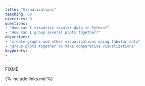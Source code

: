```yaml
---
title: "Visualizations"
teaching: 60
exercises: 0
questions:
- "How can I visualize tabular data in Python?"
- "How can I group several plots together?"
objectives:
- "create graphs and other visualizations using tabular data"
- "group plots together to make comparative visualizations"
keypoints:
- 
---
```

FIXME

{% include links.md %}
